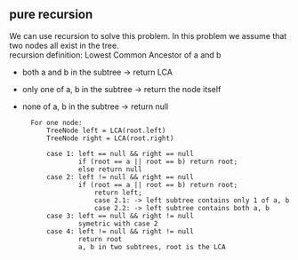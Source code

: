 ## pure recursion
We can use recursion to solve this problem. In this problem we assume that two nodes all exist in the tree.<br>
recursion definition: Lowest Common Ancestor of a and b
- both a and b in the subtree -> return LCA
- only one of a, b in the subtree -> return the node itself
- none of a, b in the subtree -> return null

		For one node:
			TreeNode left = LCA(root.left)
			TreeNode right = LCA(root.right)
			
			case 1: left == null && right == null
					if (root == a || root == b) return root;
					else return null
			case 2: left != null && right == null
					if (root == a || root == b) return root;
						return left;
						case 2.1: -> left subtree contains only 1 of a, b
						case 2.2: -> left subtree contains both a, b
			case 3: left == null && right != null
					symetric with case 2
			case 4: left != null && right != null
					return root
					a, b in two subtrees, root is the LCA
